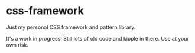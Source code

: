 # css-framework
Just my personal CSS framework and pattern library.

It's a work in progress! Still lots of old code and kipple in there. Use at your own risk.
